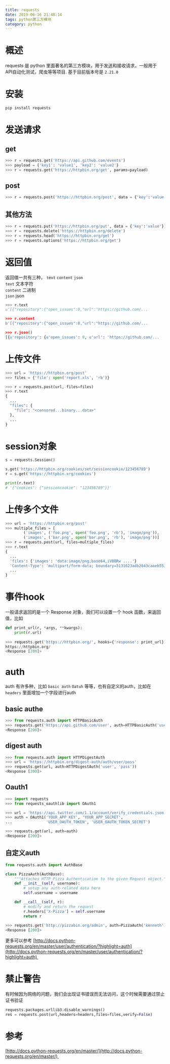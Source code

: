 ```yaml
---
title: requests
date: 2019-06-16 21:48:14
tags: python第三方模块
category: python
---
```

# 概述
requests 是 python 里面著名的第三方模块，用于发送和接收请求，一般用于 API自动化测试，爬虫等等项目. 基于目前版本号是 `2.21.0`  

# 安装
```python
pip install requests 
```

# 发送请求

## get
```python
>>> r = requests.get('https://api.github.com/events')
>>> payload = {'key1': 'value1', 'key2': 'value2'}
>>> r = requests.get('https://httpbin.org/get', params=payload)
```

## post
```python
>>> r = requests.post('https://httpbin.org/post', data = {'key':'value'})
```

## 其他方法
```python
>>> r = requests.put('https://httpbin.org/put', data = {'key':'value'})
>>> r = requests.delete('https://httpbin.org/delete')
>>> r = requests.head('https://httpbin.org/get')
>>> r = requests.options('https://httpbin.org/get')
```

# 返回值
返回值一共有三种， `text` `content` `json` <br />`text` 文本字符<br />`content` 二进制<br />`json` json
```python
>>> r.text
u'[{"repository":{"open_issues":0,"url":"https://github.com/...

>>> r.content
b'[{"repository":{"open_issues":0,"url":"https://github.com/...

>>> r.json()
[{u'repository': {u'open_issues': 0, u'url': 'https://github.com/...
```

# 上传文件 
```python
>>> url = 'https://httpbin.org/post'
>>> files = {'file': open('report.xls', 'rb')}

>>> r = requests.post(url, files=files)
>>> r.text
{
  ...
  "files": {
    "file": "<censored...binary...data>"
  },
  ...
}
```

# session对象
```python
s = requests.Session()

s.get('https://httpbin.org/cookies/set/sessioncookie/123456789')
r = s.get('https://httpbin.org/cookies')

print(r.text)
# '{"cookies": {"sessioncookie": "123456789"}}'
```

# 上传多个文件
```python
>>> url = 'https://httpbin.org/post'
>>> multiple_files = [
        ('images', ('foo.png', open('foo.png', 'rb'), 'image/png')),
        ('images', ('bar.png', open('bar.png', 'rb'), 'image/png'))]
>>> r = requests.post(url, files=multiple_files)
>>> r.text
{
  ...
  'files': {'images': 'data:image/png;base64,iVBORw ....'}
  'Content-Type': 'multipart/form-data; boundary=3131623adb2043caaeb5538cc7aa0b3a',
  ...
}
```

# 事件hook
一般请求返回的是一个 Response 对象，我们可以设置一个 hook 函数，来返回值，比如
```python
def print_url(r, *args, **kwargs):
    print(r.url)
    
>>> requests.get('https://httpbin.org/', hooks={'response': print_url})
https://httpbin.org/
<Response [200]>
```

# auth 
auth 有许多种，比如 `basic auth` `Oatuh` 等等，也有自定义的auth，比如在 `headers` 里面增加一个字段进行auth

## basic authe

```python
>>> from requests.auth import HTTPBasicAuth
>>> requests.get('https://api.github.com/user', auth=HTTPBasicAuth('user', 'pass'))
<Response [200]>
```

## digest auth 

```python
>>> from requests.auth import HTTPDigestAuth
>>> url = 'https://httpbin.org/digest-auth/auth/user/pass'
>>> requests.get(url, auth=HTTPDigestAuth('user', 'pass'))
<Response [200]>
```

## Oauth1

```python
>>> import requests
>>> from requests_oauthlib import OAuth1

>>> url = 'https://api.twitter.com/1.1/account/verify_credentials.json'
>>> auth = OAuth1('YOUR_APP_KEY', 'YOUR_APP_SECRET',
...               'USER_OAUTH_TOKEN', 'USER_OAUTH_TOKEN_SECRET')

>>> requests.get(url, auth=auth)
<Response [200]>
```

## 自定义auth
```python
from requests.auth import AuthBase

class PizzaAuth(AuthBase):
    """Attaches HTTP Pizza Authentication to the given Request object."""
    def __init__(self, username):
        # setup any auth-related data here
        self.username = username

    def __call__(self, r):
        # modify and return the request
        r.headers['X-Pizza'] = self.username
        return r
      
>>> requests.get('http://pizzabin.org/admin', auth=PizzaAuth('kenneth'))
<Response [200]>      
```
更多可以参考 [http://docs.python-requests.org/en/master/user/authentication/?highlight=auth](http://docs.python-requests.org/en/master/user/authentication/?highlight=auth) 

# 禁止警告
有时候因为网络的问题，我们会出现证书错误而无法访问，这个时候需要通过禁止证书验证
```python
requests.packages.urllib3.disable_warnings()
res = requests.post(url,headers=headers,files=files,verify=False)
```


# 参考
[http://docs.python-requests.org/en/master/](http://docs.python-requests.org/en/master/) 
